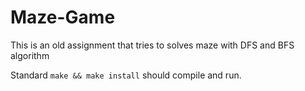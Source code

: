 # Maze-Game
This is an old assignment that tries to solves maze with DFS and BFS algorithm

Standard `make && make install` should compile and run.
